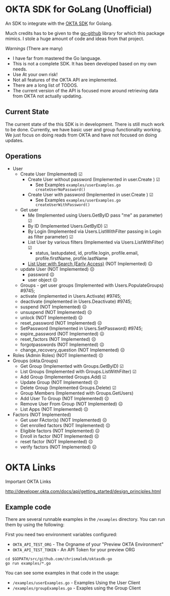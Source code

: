 # OKTA SDK for GoLang (Unofficial)

An SDK to integrate with the [OKTA SDK](http://developer.okta.com/documentation/) for Golang.

Much credits has to be given to the [go-github](https://github.com/google/go-github) library for which this package mimics. I stole a huge amount of code and ideas from that project. 




*Warnings* (There are many)

* I have far from mastered the Go language. 
* This is not a complete SDK. It has been developed based on my own needs.
* Use At your own risk!
* Not all features of the OKTA API are implemented.
* There are a long list of TODOS.
* The current version of the API is focused more around retrieving data from OKTA not actually updating. 


## Current State

The current state of the this SDK is in development. There is still much work to be done. Currently, we have basic user and group functionality working. We just focus on doing reads from OKTA and have not focused on doing updates.

## Operations

* User
  * Create User (Implemented)  &#9745;
      * Create User without password (Implemented in user.Create )  &#9745;
        * See Examples `examples/userExamples.go createUserNoPassword()`
      * Create User with password (Implemented in user.Create )  &#9745;
        * See Examples `examples/userExamples.go createUserWithPassword()`
  * Get user
      * Me (Implemented using Users.GetByID pass "me" as parameter)  &#9745;
      * By ID (Implemented Users.GetByID) &#9745;
      * By Login (Implemented via Users.ListWithFilter passing in Login as filter parameter)  &#9745;
      * List User by various filters (Implemented via Users.ListWithFilter)  &#9745;
          * status, lastupdated, id, profile.login, profile.email, profile.firstName, profile.lastName
	  * [List User with Search (Early Access)](http://developer.okta.com/docs/api/resources/users.html#list-users-with-search)   (NOT Implemented)  &#9785;
  * update User (NOT Implemented) &#9785;
      - password &#9785;
      - user object &#9785;
  * Groups - get user groups (Implemented with Users.PopulateGroups) #9745;
  * activate (implemented in Users.Activate) #9745;
  * deactivate (implemented in Users.Deactivate) #9745;
  * suspend (NOT Implemented) &#9785;
  * unsuspend (NOT Implemented) &#9785;
  * unlock (NOT Implemented) &#9785;
  * reset_password (NOT Implemented) &#9785;
  * SetPassword (Implemented in Users.SetPassword) #9745;
  * expire_password (NOT Implemented) &#9785;
  * reset_factors (NOT Implemented) &#9785;
  * forgotpasswords (NOT Implemented) &#9785;
  * change_recovery_question (NOT Implemented) &#9785;
* Roles (Admin Roles) (NOT Implemented) &#9785;
* Groups (okta.Groups)
    - Get Group (Implemented with Groups.GetByID) &#9745;
    - List Groups (Implemented with Groups.ListWithFilter) &#9745;
    - Add Group (Implemented Groups.Add) &#9745;
    - Update Group (NOT Implemented) &#9785;
    - Delete Group (Implemented Groups.Delete) &#9745;
    - Group Members (Implemented with Groups.GetUsers)
    - Add User To Group (NOT Implemented) &#9785;
    - Remove User From Group (NOT Implemented) &#9785;
    - List Apps (NOT Implemented) &#9785;
* Factors (NOT Implemented)
    - Get user FActor(s) (NOT Implemented) &#9785;
    - Get enrolled factors (NOT Implemented) &#9785;
    - Eligible factors (NOT Implemented) &#9785;
    - Enroll in factor (NOT Implemented) &#9785;
    - reset factor (NOT Implemented) &#9785;
    - verify factors (NOT Implemented) &#9785;



# OKTA Links

Important OKTA Links

http://developer.okta.com/docs/api/getting_started/design_principles.html



## Example code


There are several runnable examples in the `/examples` directory. You can run them by using the following:

First you need two environment variables configured:

* `OKTA_API_TEST_ORG` - The Orgname of your "Preview OKTA Environment"
* `OKTA_API_TEST_TOKEN` - An API Token for your preview ORG

```
cd $GOPATH/src/github.com/chrismalek/oktasdk-go
go run examples/*.go
```

You can see some examples in that code in the usage:

* `/examples/userExamples.go` - Examples Using the User Client
* `/examples/groupExamples.go` - Exaples using the Group Client






